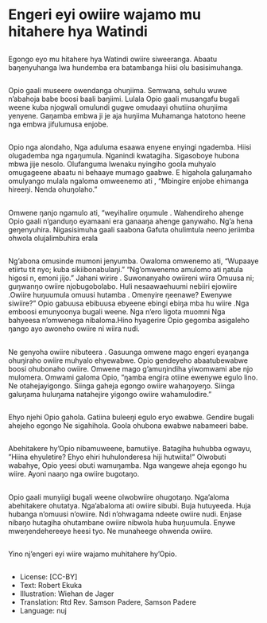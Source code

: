 # Engeri eyi owiire wajamo mu hitahere hya Watindi

##
Egongo eyo mu hitahere hya
Watindi owiire siweeranga. Abaatu
baŋenyuhanga lwa hundemba era
batambanga hiisi olu
basisimuhanga.

##
Opio gaali museere owendanga
ohuŋiima. Semwana, sehulu wuwe
n’abahoja babe boosi baali baŋiimi.
Lulala Opio gaali musangafu bugali
weene kuba njogwali omulundi
gugwe omudaayi ohutiina ohuŋiima
yenyene. Gaŋamba embwa ji je aja
huŋiima Muhamanga hatotono
heene nga embwa jifulumusa
enjobe.

##
Opio nga alondaho, Nga aduluma
esaawa enyene enyingi ngademba.
Hiisi olugademba nga ngaŋumula.
Nganindi kwatagiha. Sigasoboye
hubona mbwa jije nesolo.
Olufanguma lwenaku nyingiho goola
muhyalo omugageene abaatu ni
behaaye mumago gaabwe. E
higahola galuŋamaho omulyango
mulala ngaloma omweenemo ati ,
“Mbingire enjobe ehimanga hireeŋi.
Nenda ohuŋolaho.”

##
Omwene ŋanjo ngamulo ati,
“weyihalire oŋumule . Wahendireho
ahenge Opio gaali n’ganduŋo
eyamaani era ganaaŋa ahenge
ganywaho. Ng’a hena geŋenyuhira.
Nigasisimuha gaali saabona Gafuta
ohulimtula neeno jeriimba ohwola
olujalimbuhira erala

##
Ng’abona omusinde mumoni
jenyumba. Owaloma omwenemo
ati, “Wupaaye etiirtu tit nyo; kuba
sikiibonabulaŋi.” “Ng’omwenemo
amulomo ati ŋatula higosi n, emoni
jijo.” Jahani wirire . Suwonanyaho
owiireni wiira Omuusa ni; guŋwanŋo
owiire njobugobolabo. Huli
nesaawaehuumi nebiiri ejowiire
.Owiire huŋuumula omuusi hutamba
. Omenyire ŋeenawe? Ewenywe
siwiire?”
Opio gabuusa ebibuusa ebyeene
ebingi ebiŋa mba hu wiire .Nga
emboosi emunyoonya bugali
weene. Nga n’ero ligota muomni
Nga bahyeesa n’omwenega
nibaloma.Hino hyagerire Opio
gegomba asigaleho ŋango ayo
awoneho owiire ni wiira nudi.

##
Ne genyoha owiire nibuteera .
Gasuunga omwene mago engeri
eyaŋanga ohuŋiraho owiire muhyalo
ehyewabwe. Opio gendeyeho
abaatubewabwe boosi ohubonaho
owiire. Omwene mago
g’amuŋindiha yiwomwami abe njo
mulomera.
Omwami galoma Opio, ”ŋamba
engira otiine ewenywe egulo lino.
Ne otahejayigongo. Siinga gaheja
egongo owiire wahaŋoyeŋo. Siinga
galuŋama huluŋama natahejire
yigongo owiire wahamulodire.”

##
Ehyo njehi Opio gahola. Gatiina
buleeŋi egulo eryo ewabwe.
Gendire bugali ahejeho egongo Ne
sigahihola. Goola ohubona ewabwe
nabameeri babe.

##
Abehitakere hy’Opio nibamuweene,
bamutiiye. Batagiha huhubba
ogwayu, ”Hiina ehyuletire? Ehyo
ehiri huhulonderesa hiji hutwiita!”
Olwobuti wabahye, Opio yeesi obuti
wamuŋamba. Nga wangewe aheja
egongo hu wiire. Ayoni naaŋo nga
owiire bugotaŋo.

##
Opio gaali munyiigi bugali weene
olwobwiire ohugotaŋo. Nga’aloma
abehitakere ohutatya. Nga’abaloma
ati owiire sibubi. Buja hutuyeeda.
Huja hubanga n’omuusi n’owiire.
Ndi n’ohwagama ndeete owiire
nudi.
Enjase nibaŋo hutagiha
ohutambane owiire nibwola huba
huŋuumula. Enywe
mweŋendehereeye heesi tyo. Ne
munaheege ohwenda owiire.

##
Yino nj’engeri eyi wiire wajamo muhitahere hy’Opio.

##
* License: [CC-BY]
* Text: Robert Ekuka
* Illustration: Wiehan de Jager
* Translation: Rtd Rev. Samson Padere, Samson Padere
* Language: nuj
